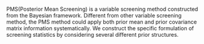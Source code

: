 #
PMS(Posterior Mean Screening) is a variable screening method constructed from the Bayesian framework. Different from other variable screening method, the PMS method could apply both prior mean and prior covariance matrix information systematically. We construct the specific formulation of screening statistics by considering several different prior structures. 
 
